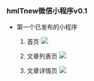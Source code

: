 ### hmITnew微信小程序v0.1
* 第一个已发布的小程序

    1. 首页
        ![](http://ow83fnk93.bkt.clouddn.com/2018-05-09-15258735273676.jpg)
    2. 文章列表页
        ![](http://ow83fnk93.bkt.clouddn.com/2018-05-09-15258736227595.jpg)

    3. 文章详情页
        ![](http://ow83fnk93.bkt.clouddn.com/2018-05-09-15258737078588.jpg)

     
     
     




